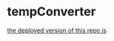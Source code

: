# tempConverter

[the deployed version of this repo is](https://temparature-converter-by-ismailhsn.netlify.app)
